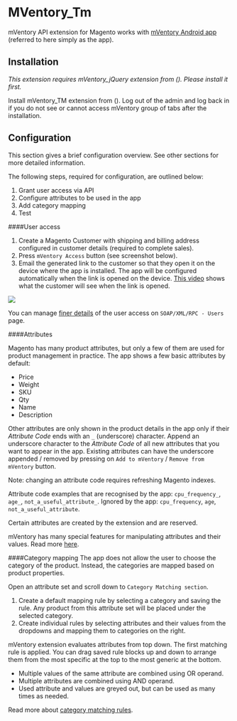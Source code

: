 MVentory_Tm
===========

mVentory API extension for Magento works with [mVentory Android app](https://play.google.com/store/apps/details?id=com.mageventory) (referred to here simply as the app).


## Installation

*This extension requires mVentory_jQuery extension from (). Please install it first.*

Install mVentory_TM extension from (). Log out of the admin and log back in if you do not see or cannot access mVentory group of tabs after the installation.

## Configuration


This section gives a brief configuration overview. See other sections for more detailed information.

The following steps, required for configuration, are outlined below:

1. Grant user access via API
2. Configure attributes to be used in the app
3. Add category mapping
4. Test

####User access

1. Create a Magento Customer with shipping and billing address configured in customer details (required to complete sales).
2. Press `mVentory Access` button (see screenshot below).
3. Email the generated link to the customer so that they open it on the device where the app is installed. The app will be configured automatically when the link is opened on the device. [This video](https://googledrive.com/host/0B5Pkcq-TVIqrREFvbEwtRjVMd2s/profile-config-app.mp4) shows what the customer will see when the link is opened.

![](https://googledrive.com/host/0B5Pkcq-TVIqrNzliTXk5b3U4dWs/cust-access-links.png)

You can manage [finer details](https://github.com/mVentory/MVentory_Tm/wiki/User-configuration) of the user access on `SOAP/XML/RPC - Users` page. 

####Attributes

Magento has many product attributes, but only a few of them are used for product management in practice. The app shows a few basic attributes by default: 
* Price
* Weight
* SKU
* Qty
* Name
* Description 

Other attributes are only shown in the product details in the app only if their *Attribute Code* ends with an `_` (underscore) character. Append an underscore character to the *Attribute Code* of all new attributes that you want to appear in the app. Existing attributes can have the underscore appended / removed by pressing on `Add to mVentory` / `Remove from mVentory` button.

Note: changing an attribute code requires refreshing Magento indexes.

Attribute code examples that are recognised by the app: `cpu_frequency_`, `age_`, `not_a_useful_attribute_`.
Ignored by the app: `cpu_frequency`, `age`, `not_a_useful_attribute`.

Certain attributes are created by the extension and are reserved.

mVentory has many special features for manipulating attributes and their values. Read more [here](https://github.com/mVentory/MVentory_Tm/wiki/Attribute-features).

####Category mapping
The app does not allow the user to choose the category of the product. Instead, the categories are mapped based on product properties.

Open an attribute set and scroll down to `Category Matching section`.

1. Create a default mapping rule by selecting a category and saving the rule. Any product from this attribute set will be placed under the selected category.
2. Create individual rules by selecting attributes and their values from the dropdowns and mapping them to categories on the right.

mVentory extension evaluates attributes from top down. The first matching rule is applied. You can drag saved rule blocks up and down to arrange them from the most specific at the top to the most generic at the bottom.

* Multiple values of the same attribute are combined using OR operand.
* Multiple attributes are combined using AND operand.
* Used attribute and values are greyed out, but can be used as many times as needed. 

Read more about [category matching rules](https://github.com/mVentory/MVentory_Tm/wiki/Category-mapping).

